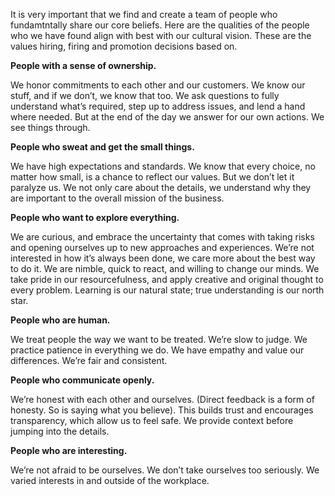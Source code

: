 It is very important that we find and create a team of people who fundamtntally share our core beliefs. Here are the qualities of the people who we have found align with best with our cultural vision. These are the values hiring, firing and promotion decisions based on.  

**People with a sense of ownership.**

We honor commitments to each other and our customers. We know our stuff, and if we don’t, we know that too. We ask questions to fully understand what’s required, step up to address issues, and lend a hand where needed. But at the end of the day we answer for our own actions. We see things through.

**People who sweat and get the small things.**

We have high expectations and standards. We know that every choice, no matter how small, is a chance to reflect our values. But we don’t let it paralyze us. We not only care about the details, we understand why they are important to the overall mission of the business.

**People who want to explore everything.**

We are curious, and embrace the uncertainty that comes with taking risks and opening ourselves up to new approaches and experiences. We’re not interested in how it’s always been done, we care more about the best way to do it. We are nimble, quick to react, and willing to change our minds. We take pride in our resourcefulness, and apply creative and original thought to every problem. Learning is our natural state; true understanding is our north star.

**People who are human.**

We treat people the way we want to be treated. We’re slow to judge. We practice patience in everything we do. We have empathy and value our differences. We’re fair and consistent.

**People who communicate openly.**

We’re honest with each other and ourselves. (Direct feedback is a form of honesty. So is saying what you believe). This builds trust and encourages transparency, which allow us to feel safe. We provide context before jumping into the details.

**People who are interesting.**

We’re not afraid to be ourselves. We don’t take ourselves too seriously. We varied interests in and outside of the workplace.
